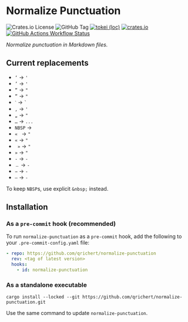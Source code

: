 # Normalize Punctuation

![Crates.io License](https://img.shields.io/crates/l/normalize-punctuation)
![GitHub Tag](https://img.shields.io/github/v/tag/qrichert/normalize-punctuation?sort=semver&filter=*.*.*&label=release)
[![tokei (loc)](https://tokei.rs/b1/github/qrichert/normalize-punctuation?label=loc&style=flat)](https://github.com/XAMPPRocky/tokei)
[![crates.io](https://img.shields.io/crates/d/normalize-punctuation?logo=rust&logoColor=white&color=orange)](https://crates.io/crates/normalize-punctuation)
[![GitHub Actions Workflow Status](https://img.shields.io/github/actions/workflow/status/qrichert/normalize-punctuation/ci.yml?label=tests)](https://github.com/qrichert/normalize-punctuation/actions)

_Normalize punctuation in Markdown files._

## Current replacements

- `‘` → `'`
- `’` → `'`
- `“` → `"`
- `”` → `"`
- `ˋ` → `` ` ``
- `‚` → `'`
- `„` → `"`
- `…` → `...`
- `NBSP` → ` `
- `« ` → `"`
- `«` → `"`
- ` »` → `"`
- `»` → `"`
- `‐` → `-`
- `﹘` → `-`
- `−` → `-`
- `–` → `-`

To keep `NBSP`s, use explicit `&nbsp;` instead.

<!-- - `NNBSP` → `` -->

## Installation

### As a `pre-commit` hook (recommended)

To run `normalize-punctuation` as a `pre-commit` hook, add the following
to your `.pre-commit-config.yaml` file:

```yaml
- repo: https://github.com/qrichert/normalize-punctuation
  rev: <tag of latest version>
  hooks:
    - id: normalize-punctuation
```

### As a standalone executable

```shell
cargo install --locked --git https://github.com/qrichert/normalize-punctuation.git
```

Use the same command to update `normalize-punctuation`.
